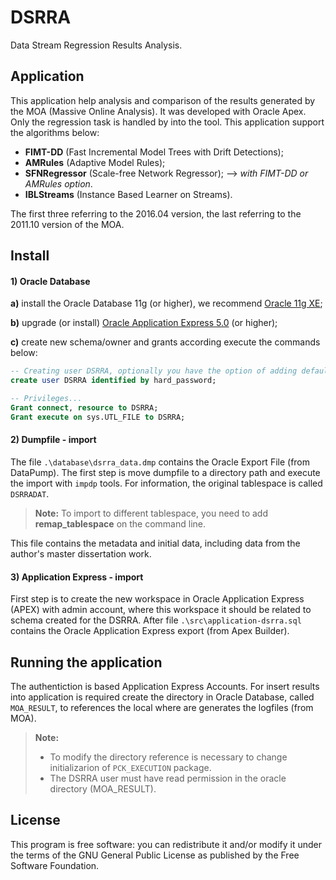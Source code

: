 # DSRRA
Data Stream Regression Results Analysis.

## Application
This application help analysis and comparison of the results generated by the MOA (Massive Online Analysis). 
It was developed with Oracle Apex. Only the regression task is handled by into the tool.
This application support the algorithms below:
- **FIMT-DD** (Fast Incremental Model Trees with Drift Detections);
- **AMRules** (Adaptive Model Rules);
- **SFNRegressor** (Scale-free Network Regressor);
--> _with FIMT-DD or AMRules option_.
- **IBLStreams** (Instance Based Learner on Streams).

The first three referring to the 2016.04 version, the last referring to the 2011.10 version of the MOA.

## Install

#### 1) Oracle Database
**a)** install the Oracle Database 11g (or higher), we recommend [Oracle 11g XE][1];

**b)** upgrade (or install) [Oracle Application Express 5.0][2] (or higher);

**c)** create new schema/owner and grants according execute the commands below:

```sql
-- Creating user DSRRA, optionally you have the option of adding default tablespace...
create user DSRRA identified by hard_password;

-- Privileges...
Grant connect, resource to DSRRA;
Grant execute on sys.UTL_FILE to DSRRA;
```

#### 2) Dumpfile - import
The file `.\database\dsrra_data.dmp` contains the Oracle Export File (from DataPump). The first step is move dumpfile to a directory path and execute the import with `impdp` tools. For information, the original tablespace is called `DSRRADAT`.

> **Note:** To import to different tablespace, you need to add **remap_tablespace** on the command line.

This file contains the metadata and initial data, including data from the author's master dissertation work.

#### 3) Application Express - import
First step is to create the new workspace in Oracle Application Express (APEX) with admin account, where this workspace it should be related to schema created for the DSRRA. After file `.\src\application-dsrra.sql` contains the Oracle Application Express export (from Apex Builder).

## Running the application

The authentiction is based Application Express Accounts. For insert results into application is required create the directory in Oracle Database, called `MOA_RESULT`, to references the local where are generates the logfiles (from MOA). 

> **Note:**
> - To modify the directory reference is necessary to change initializarion of `PCK_EXECUTION` package.
> - The DSRRA user must have read permission in the oracle directory (MOA_RESULT).

## License
This program is free software: you can redistribute it and/or modify it under the terms of the GNU General Public License as published by the Free Software Foundation.

[1]: http://www.oracle.com/technetwork/database/database-technologies/express-edition/downloads/index.html
[2]: http://www.oracle.com/technetwork/developer-tools/apex/downloads/download-085147.html
